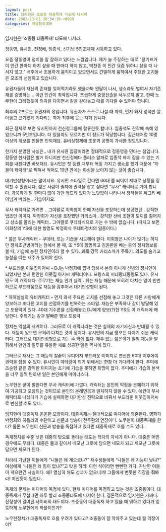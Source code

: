 ```yaml
---
layout: post
title: 임지현은 조중동 대중독재 타도에 나서라
date: 2003-11-01 10:34:39 +0900
categories: 깨달음의대화
---
```

<p class=MsoNormal></p> <p class=MsoNormal>임지현은 ‘조중동 대중독재’ 타도에 나서라.</p> <p class=MsoNormal>정동영, 유시민, 천정배, 임종석, 신기남 5인조체제 시동하고 있다.</p> <p class=MsoNormal></p> <p class=MsoNormal>요즘 정동영이 정치를 참 잘하고 있다는 느낌입니다. 제가 늘 주장하는 대로 “장기표가 이 인간 한마디 하지 싶을 때 한마디 하지 않고, 박찬종 이 인간 요즘 뭐하냐 싶을 때 나서지 않고,” 배후에서 조용하게 움직이고 있으면서도 긴밀하게 움직여서 주요한 고지들은 모조리 선점하고 있습니다. </p> <p class=MsoNormal></p> <p class=MsoNormal>유권자들이 자신의 존재를 잊어먹기라도 했을까봐 안달이 나서, 생쇼라도 벌여서 자기존재를 증명하는 .. 이런 인간이 최악입니다. 조급하게 중앙진출을 서두르지 말고, 한때 노무현이 그러했듯이 외곽을 다지면서 칼을 갈아놓고 때를 기다릴 수 있어야 합니다. </p> <p class=MsoNormal></p> <p class=MsoNormal>최후의 2프로는 유권자의 몫입니다. 유권자가 스스로 나설 때 까지, 먼저 와서 멍석만 깔아놓고 끈기있게 기다리는 자가 최후에 웃는 자가 됩니다. </p> <p class=MsoNormal></p> <p class=MsoNormal>최근 정세로 보면 유시민까지 천신정그룹에 합류한듯 합니다. 임종석도 진작에 속해 있었으니까 5인조입니다. 더 있을지도 모르지만 이 정도가 적당합니다. 김근태처럼 10명 이상의 계보를 만들면 안되재요. 유비삼형제에 조운과 공명이 가세한 정도입니다. </p> <p class=MsoNormal></p> <p class=MsoNormal>한가지 분명한 사실은.. 내가 유시민 입장이라면 절대적으로 정동영을 민다는 점입니다. 정동영 한사람은 별거 아니지만 천신정에다 플러스 알파로 임종석 까지 잡을 수 있는 기회를 내친다면 바보재요. 유시민은 첫 등원 때부터 복장 가지고 생쇼를 했기 때문에 “까불이 캐릭터”로 찍혀서 적어도 10년 안에는 야심을 보이지 않는 것이 좋습니다. </p> <p class=MsoNormal></p> <p class=MsoNormal>대기만성형이라는 말이지요. 유시민 스타일로 간다면 60대 쯤 되어야 제대로 상황을 장악할 수 있습니다. 젊은 사람이 졸지에 권력을 잡고 싶다면 “무사” 캐릭터로 가야 합니다. 과묵하게 말 한마디 없이 가만 엎드려 있다가 느닷없이 나타나서 정적들을 싸그리 베어넘겨 버리는.. 기습이지요. </p> <p class=MsoNormal></p> <p class=MsoNormal>무사 캐릭터로 가려면 .. 그야말로 이회창이 한때 자신을 포장하는데 성공했던.. 강직한 법조인 이미지, 박정희가 자신을 포장했던 카리스마.. 강직한 선비 조헌이 도끼를 짊어지고 상소를 올리는 캐릭터.. 그야말로 쿠데타식으로 가는 수 밖에 없습니다. (따지고 보면 이회창의 YS에 대한 항명도 박정희식 쿠데타정치의 일종이다.)</p> <p class=MsoNormal></p> <p class=MsoNormal>* 젊은 무사캐릭터 &#8211; 쿠데타, 또는 기습을 시도해야 한다. 이회창은 나이가 많기는 하지만 정치초년병이라는 점에서 볼 때, 또 YS에 항명하고 김윤환을 베는 등의 정치행보를 볼 때, 기습에 능한 정치인이라 할 수 있다. 과묵 강직 카리스마가 주특기. 의도를 숨기고 능청을 떠는 재주가 있어야 한다.</p> <p class=MsoNormal></p> <p class=MsoNormal>* 부드러운 이웃집아저씨 &#8211; DJ는 박정희에 핍박 당해서 본의 아니게 신념의 정치인이 되었지만 본래 편안한 이웃집 아저씨 캐릭터이다. 프랑스의 미테랑대통령도 있다. 유시민도 이 캐릭터다. 주무기는 재능 인기 실력.. 튀는 재능 때문에 오히려 다치는 일이 빈번하므로 부드러움으로 재능을 감추어서 대기만성형이 된다.</p> <p class=MsoNormal></p> <p class=MsoNormal>* 허허실실의 유비캐릭터 &#8211; 먼저 와서 주요한 고지를 선점해 놓고 그것은 다른 사람에게 양보하고 또다른 고지를 선점하기를 반복하는 스타일. 재능은 부족하나 감이 발달해 있고 포용력이 있다. 40대 기수론을 선점해놓고 DJ에게 양보(?)한 YS도 이 캐릭터에 해당한다. 주특기는 감과 발빠른 행보 포용력</p> <p class=MsoNormal></p> <p class=MsoNormal>정치는 역설의 세계이다. 그러므로 이 캐릭터라는 것은 실제의 자기자신과 반대될 수 있다. 재능이 있으면 오히려 다치는 것이 정치다. 유시민의 지금 행보는 다치기 쉬운 캐릭터다. 그러므로 대기만성형으로 가는 수 밖에 없다. 재주 있는 젊은이가 일찍 재능을 발휘해서 만인의 질투를 유발한 채로 성공한 일은 역사에 없다. </p> <p class=MsoNormal></p> <p class=MsoNormal>그러므로 재사는 그 재능의 칼끝이 무디어져 부드러운 이미지로 변신한 60대 이후에야 권력을 잡을 수 있다. 유시민이 미테랑이 되기 위해서는 한참 더 기다려야 한다. 추미애 조순형 같은 강직한 이미지는 조기에 기습을 못하면 희망이 없다. 추미애가 기습의 본색을 너무 일찍 탄로낸 일은 본인에게 마이너스다. </p> <p class=MsoNormal></p> <p class=MsoNormal>노무현은 굳이 말한다면 무사 캐릭터에 가깝다. 캐릭터는 본인의 약점을 은폐하기 위하여 가공되고 포장되는 것이므로 본인의 본래면목과 일치하지 않을 수 있다. 예컨대 무사캐릭터로 나섰다가 기습에 실패하면 대기만성 전략으로 바꿔서 부드러운 이웃집아저씨로 변신할 수도 있다. </p> <p class=MsoNormal style='border:none;mso-border-bottom-alt:solid windowtext .75pt; padding:0cm;mso-padding-alt:0cm 0cm 1.0pt 0cm'></p> <p class=MsoNormal></p> <p class=MsoNormal>임지현이 대중독재 운운한 모양이다. 대중독재는 절대적으로 미디어에 의존한다. 영화가 박정희와 히틀러의 수단이고 신문과 방송이 전두환의 연장이다. 노무현이 대중독재를 한다? 물론 노무현이 신문과 방송을 독점하고 있다면 대중독재로 흐를 수도 있다.</p> <p class=MsoNormal></p> <p class=MsoNormal>독재정치를 수준 낮은 대중의 탓으로 돌리는 태도는 학자의 자세가 아니다. 대중은 어떤 경우에도 무죄다. 대중은 물과 같아서 네모난 그릇에 담으면 네모가 되고 세모난 그릇에 담으면 세모가 된다.</p> <p class=MsoNormal></p> <p class=MsoNormal>차라리 가난한 이들에게 “니들은 왜 게으르냐?” 재수생들에게 “니들은 왜 지능이 낮냐?” 여성에게 “니들은 왜 힘이 없냐?”고 탓을 하라! 이런 식이라면 뻔뻔한 거다. 가난한 이들이 게으런건 사실이다. 왜? 열심히 해도 성과가 없으니까! 그들에게 번듯한 직장을 줘봐라! 미친듯이 일한다. </p> <p class=MsoNormal></p> <p class=MsoNormal>독재의 문제는 미디어의 독점에 있다. 현재 미디어를 독점하고 있는 것은 조중동이다. 대중독재가 무섭다면 하루 빨리 조중동타도에 나서야 한다. 결론적으로 임지현은 가짜다. 진정성이 결여된 사이비의 태도이다. 조중동이 대중독재 하고 있을 때 뭐하고 있다가 엉뚱하게 노무현에게 화풀이인가?</p> <p class=MsoNormal></p> <p class=MsoNormal>노무현정치가 대중독재로 흐를 우려가 있다고? 조중동이 잘 막아주고 있는데 뭘 걱정이야? </p>
